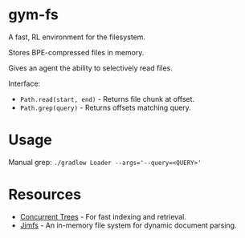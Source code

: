 # gym-fs

A fast, RL environment for the filesystem.

Stores BPE-compressed files in memory.

Gives an agent the ability to selectively read files.

Interface:

* `Path.read(start, end)` - Returns file chunk at offset.
* `Path.grep(query)` - Returns offsets matching query.

# Usage

Manual grep: `./gradlew Loader --args='--query=<QUERY>'`

# Resources

* [Concurrent Trees](https://github.com/npgall/concurrent-trees) - For fast indexing and retrieval.
* [Jimfs](https://github.com/google/jimfs) - An in-memory file system for dynamic document parsing.